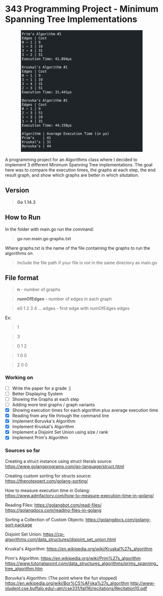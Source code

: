 # 343 Programming Project - Minimum Spanning Tree Implementations

<p align="center"><img src="images/firstRun.png" height="400"></p>

A programming project for an Algorithms class where I decided to implement 3 different Minimum Spanning Tree implementations.
The goal here was to compare the execution times, the graphs at each step, the end result graph, and show which graphs are better in which situtation.

## Version
> **Go 1.14.3**

## How to Run
In the folder with main.go run the command:
> **go run main.go graphs.txt**

Where graphs.txt is the name of the file containing the graphs to run the algorithms on.
> Include the file path if your file is not in the same directory as main.go

## File format
> **n** - number of graphs

> **numOfEdges** - number of edges in each graph

> e0 1 2 3 4 ... edges - first edge with numOfEdges edges

Ex:
> 1

> 3

> 0 1 2

> 1 0 0

> 2 0 0

### Working on
- [ ] Write the paper for a grade :]
- [ ] Better Displaying System
- [ ] Showing the Graphs at each step
- [ ] Adding more test graphs / graph variants
- [X] Showing execution times for each algorithm plus average execution time
- [X] Reading from any file through the command line
- [X] Implement Boruvka's Algorithm
- [X] Implement Kruskal's Algorithm
- [X] Implement a Disjoint Set Union using size / rank
- [X] Implement Prim's Algorithm

### Sources so far
Creating a struct instance using struct literals source: 
    https://www.golangprograms.com/go-language/struct.html

Creating custom sorting for structs source: 
    https://thenotexpert.com/golang-sorting/

How to measure execution time in Golang:
    https://www.admfactory.com/how-to-measure-execution-time-in-golang/

Reading Files: 
    https://golangbot.com/read-files/
    https://golangdocs.com/reading-files-in-golang

Sorting a Collection of Custom Objects:
    https://golangdocs.com/golang-sort-package

Disjoint Set Union:
    https://cp-algorithms.com/data_structures/disjoint_set_union.html

Kruskal's Algorithm:
    https://en.wikipedia.org/wiki/Kruskal%27s_algorithm

Prim's Algorithm:
    https://en.wikipedia.org/wiki/Prim%27s_algorithm
    https://www.tutorialspoint.com/data_structures_algorithms/prims_spanning_tree_algorithm.htm

Boruvka's Algorithm: (The point where the fun stopped)
    https://en.wikipedia.org/wiki/Bor%C5%AFvka%27s_algorithm
    http://www-student.cse.buffalo.edu/~atri/cse331/fall16/recitations/Recitation10.pdf